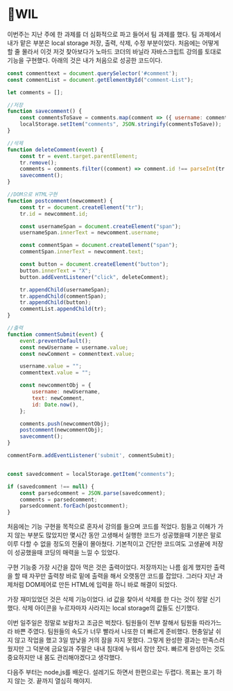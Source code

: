 # 📌WIL

이번주는 지난 주에 한 과제를 더 심화적으로 파고 들어서 팀 과제를 했다. 팀 과제에서 내가 맡은 부분은 local storage 저장, 출력, 삭제, 수정 부분이었다. 처음에는 어떻게 할 줄 몰라서 이것 저것 찾아보다가 노마드 코더의 바닐라 자바스크립트 강의를 토대로 기능을 구현했다. 아래의 것은 내가 처음으로 성공한 코드이다.

```javascript
const commenttext = document.querySelector('#comment');
const commentList = document.getElementById("comment-List");

let comments = [];

//저장
function savecomment() {
    const commentsToSave = comments.map(comment => ({ username: comment.username, text: comment.text, id: comment.id }));
    localStorage.setItem("comments", JSON.stringify(commentsToSave));
}

//삭제
function deleteComment(event) {
    const tr = event.target.parentElement;
    tr.remove();
    comments = comments.filter((comment) => comment.id !== parseInt(tr.id));
    savecomment();
}

//DOM으로 HTML구현
function postcomment(newcomment) {
    const tr = document.createElement("tr");
    tr.id = newcomment.id;

    const usernameSpan = document.createElement("span");
    usernameSpan.innerText = newcomment.username;

    const commentSpan = document.createElement("span");
    commentSpan.innerText = newcomment.text;

    const button = document.createElement("button");
    button.innerText = "X";
    button.addEventListener("click", deleteComment);

    tr.appendChild(usernameSpan);
    tr.appendChild(commentSpan);
    tr.appendChild(button);
    commentList.appendChild(tr);
}

//출력
function commentSubmit(event) {
    event.preventDefault();
    const newUsername = username.value;
    const newComment = commenttext.value;

    username.value = "";
    commenttext.value = "";

    const newcommentObj = {
        username: newUsername,
        text: newComment,
        id: Date.now(),
    };

    comments.push(newcommentObj);
    postcomment(newcommentObj);
    savecomment();
}

commentForm.addEventListener('submit', commentSubmit);


const savedcomment = localStorage.getItem("comments");

if (savedcomment !== null) {
    const parsedcomment = JSON.parse(savedcomment);
    comments = parsedcomment;
    parsedcomment.forEach(postcomment);
}
```

처음에는 기능 구현을 목적으로 혼자서 강의를 들으며 코드를 적었다. 힘들고 이해가 가지 않는 부분도 많았지만 몇시간 동안 고생해서 실행한 코드가 성공했을때 기분은 말로 이루 다할 수 없을 정도의 전율이 몰아쳤다. 기본적이고 간단한 코드여도 고생끝에 저장이 성공했을때 코딩의 매력을 느낄 수 있었다. 

구현 기능중 가장 시간을 잡아 먹은 것은 출력이었다. 저장까지는 나름 쉽게 했지만 출력을 할 때 자꾸만 출력창 바로 밑에 출력을 해서 오랫동안 코드를 잡았다. 그러다 지난 과제처럼 DOM제어로 만든 HTML에 입력을 하니 바로 해결이 되었다.

가장 재미있었던 것은 삭제 기능이었다. id 값을 찾아서 삭제를 한 다는 것이 정말 신기했다. 삭제 아이콘을 누르자마자 사라지는 local storage의 값들도 신기했다.

이번 일주일은 정말로 보람차고 조금은 벅찼다. 팀원들이 전부 잘해서 팀원들 따라가느라 바쁜 주였다. 팀원들의 속도가 너무 빨라서 나또한 더 빠르게 준비했다. 현충일날 쉬지 않고 작업을 했고 3일 밤낮을 거의 잠을 자지 못했다. 그렇게 완성한 결과는 만족스러웠지만 그 덕분에 금요일과 주말은 내내 침대에 누워서 잠만 잤다. 빠르게 완성하는 것도 중요하지만 내 몸도 관리해야겠다고 생각했다.

다음주 부터는 node,js를 배운다. 설레기도 하면서 한편으로는 두렵다. 목표는 포기 하지 않는 것. 끝까지 열심히 해야지.